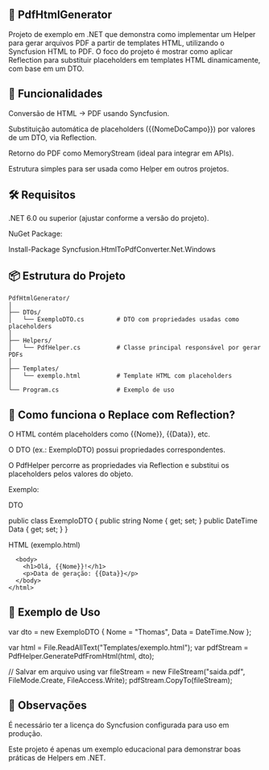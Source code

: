 ## 📄 PdfHtmlGenerator

Projeto de exemplo em .NET que demonstra como implementar um Helper para gerar arquivos PDF a partir de templates HTML, utilizando o Syncfusion HTML to PDF.
O foco do projeto é mostrar como aplicar Reflection para substituir placeholders em templates HTML dinamicamente, com base em um DTO.

## 🚀 Funcionalidades

Conversão de HTML → PDF usando Syncfusion.

Substituição automática de placeholders ({{NomeDoCampo}}) por valores de um DTO, via Reflection.

Retorno do PDF como MemoryStream (ideal para integrar em APIs).

Estrutura simples para ser usada como Helper em outros projetos.

## 🛠️ Requisitos

.NET 6.0 ou superior (ajustar conforme a versão do projeto).

NuGet Package:

Install-Package Syncfusion.HtmlToPdfConverter.Net.Windows

## 📦 Estrutura do Projeto
```
PdfHtmlGenerator/
│
├── DTOs/
│   └── ExemploDTO.cs         # DTO com propriedades usadas como placeholders
│
├── Helpers/
│   └── PdfHelper.cs          # Classe principal responsável por gerar PDFs
│
├── Templates/
│   └── exemplo.html          # Template HTML com placeholders
│
└── Program.cs                # Exemplo de uso

```
## 🧩 Como funciona o Replace com Reflection?

O HTML contém placeholders como {{Nome}}, {{Data}}, etc.

O DTO (ex.: ExemploDTO) possui propriedades correspondentes.

O PdfHelper percorre as propriedades via Reflection e substitui os placeholders pelos valores do objeto.

Exemplo:

DTO

public class ExemploDTO
{
    public string Nome { get; set; }
    public DateTime Data { get; set; }
}


HTML (exemplo.html)

```<html>
  <body>
    <h1>Olá, {{Nome}}!</h1>
    <p>Data de geração: {{Data}}</p>
  </body>
</html>
```

## 📖 Exemplo de Uso
var dto = new ExemploDTO
{
    Nome = "Thomas",
    Data = DateTime.Now
};

var html = File.ReadAllText("Templates/exemplo.html");
var pdfStream = PdfHelper.GeneratePdfFromHtml(html, dto);

// Salvar em arquivo
using var fileStream = new FileStream("saida.pdf", FileMode.Create, FileAccess.Write);
pdfStream.CopyTo(fileStream);

## 📌 Observações

É necessário ter a licença do Syncfusion configurada para uso em produção.

Este projeto é apenas um exemplo educacional para demonstrar boas práticas de Helpers em .NET.
